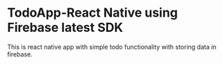 # TodoApp-React Native using Firebase latest SDK
This is react native app with simple todo functionality with storing data in firebase.
